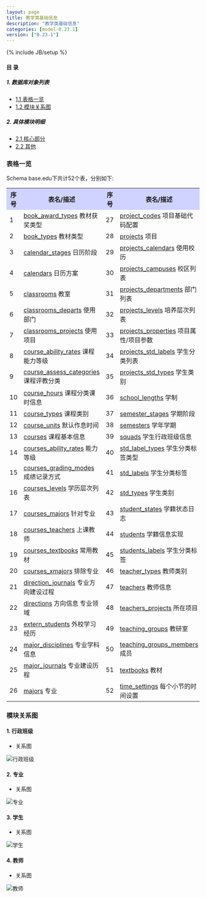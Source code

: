 ```yaml
---
layout: page
title: 教学类基础信息 
description: "教学类基础信息"
categories: [model-0.23.1]
version: ["0.23.1"]
---
```

{% include JB/setup %}

#### 目 录

##### 1. 数据库对象列表
  * [1.1 表格一览](index.html#表格一览)
  * [1.2 模块关系图](index.html#模块关系图)

##### 2. 具体模块明细
* [2.1 核心部分](/base/edu/core.html)
* [2.2 其他](/base/edu/misc.html)

### 表格一览
Schema base.edu下共计52个表，分别如下:

<table class="table table-bordered table-striped table-condensed">
  <tr>
    <th style="background-color:#D0D3FF">序号</th>
    <th style="background-color:#D0D3FF">表名/描述</th>
    <th style="background-color:#D0D3FF">序号</th>
    <th style="background-color:#D0D3FF">表名/描述</th>
  </tr>
  <tr>
    <td>1</td>
    <td><a href="/model/base/edu/misc.html#表格-book_award_types-教材获奖类型">book_award_types</a> 教材获奖类型</td>
    <td>27</td>
    <td><a href="/model/base/edu/core.html#表格-project_codes-项目基础代码配置">project_codes</a> 项目基础代码配置</td>
  </tr>
  <tr>
    <td>2</td>
    <td><a href="/model/base/edu/misc.html#表格-book_types-教材类型">book_types</a> 教材类型</td>
    <td>28</td>
    <td><a href="/model/base/edu/core.html#表格-projects-项目">projects</a> 项目</td>
  </tr>
  <tr>
    <td>3</td>
    <td><a href="/model/base/edu/misc.html#表格-calendar_stages-日历阶段">calendar_stages</a> 日历阶段</td>
    <td>29</td>
    <td><a href="/model/base/edu/core.html#表格-projects_calendars-使用校历">projects_calendars</a> 使用校历</td>
  </tr>
  <tr>
    <td>4</td>
    <td><a href="/model/base/edu/misc.html#表格-calendars-日历方案">calendars</a> 日历方案</td>
    <td>30</td>
    <td><a href="/model/base/edu/core.html#表格-projects_campuses-校区列表">projects_campuses</a> 校区列表</td>
  </tr>
  <tr>
    <td>5</td>
    <td><a href="/model/base/edu/misc.html#表格-classrooms-教室">classrooms</a> 教室</td>
    <td>31</td>
    <td><a href="/model/base/edu/core.html#表格-projects_departments-部门列表">projects_departments</a> 部门列表</td>
  </tr>
  <tr>
    <td>6</td>
    <td><a href="/model/base/edu/misc.html#表格-classrooms_departs-使用部门">classrooms_departs</a> 使用部门</td>
    <td>32</td>
    <td><a href="/model/base/edu/core.html#表格-projects_levels-培养层次列表">projects_levels</a> 培养层次列表</td>
  </tr>
  <tr>
    <td>7</td>
    <td><a href="/model/base/edu/misc.html#表格-classrooms_projects-使用项目">classrooms_projects</a> 使用项目</td>
    <td>33</td>
    <td><a href="/model/base/edu/core.html#表格-projects_properties-项目属性/项目参数">projects_properties</a> 项目属性/项目参数</td>
  </tr>
  <tr>
    <td>8</td>
    <td><a href="/model/base/edu/misc.html#表格-course_ability_rates-课程能力等级">course_ability_rates</a> 课程能力等级</td>
    <td>34</td>
    <td><a href="/model/base/edu/core.html#表格-projects_std_labels-学生分类列表">projects_std_labels</a> 学生分类列表</td>
  </tr>
  <tr>
    <td>9</td>
    <td><a href="/model/base/edu/misc.html#表格-course_assess_categories-课程评教分类">course_assess_categories</a> 课程评教分类</td>
    <td>35</td>
    <td><a href="/model/base/edu/core.html#表格-projects_std_types-学生类别">projects_std_types</a> 学生类别</td>
  </tr>
  <tr>
    <td>10</td>
    <td><a href="/model/base/edu/core.html#表格-course_hours-课程分类课时信息">course_hours</a> 课程分类课时信息</td>
    <td>36</td>
    <td><a href="/model/base/edu/misc.html#表格-school_lengths-学制">school_lengths</a> 学制</td>
  </tr>
  <tr>
    <td>11</td>
    <td><a href="/model/base/edu/misc.html#表格-course_types-课程类别">course_types</a> 课程类别</td>
    <td>37</td>
    <td><a href="/model/base/edu/misc.html#表格-semester_stages-学期阶段">semester_stages</a> 学期阶段</td>
  </tr>
  <tr>
    <td>12</td>
    <td><a href="/model/base/edu/misc.html#表格-course_units-默认作息时间">course_units</a> 默认作息时间</td>
    <td>38</td>
    <td><a href="/model/base/edu/misc.html#表格-semesters-学年学期">semesters</a> 学年学期</td>
  </tr>
  <tr>
    <td>13</td>
    <td><a href="/model/base/edu/core.html#表格-courses-课程基本信息">courses</a> 课程基本信息</td>
    <td>39</td>
    <td><a href="/model/base/edu/core.html#表格-squads-学生行政班级信息">squads</a> 学生行政班级信息</td>
  </tr>
  <tr>
    <td>14</td>
    <td><a href="/model/base/edu/core.html#表格-courses_ability_rates-能力等级">courses_ability_rates</a> 能力等级</td>
    <td>40</td>
    <td><a href="/model/base/edu/misc.html#表格-std_label_types-学生分类标签类型">std_label_types</a> 学生分类标签类型</td>
  </tr>
  <tr>
    <td>15</td>
    <td><a href="/model/base/edu/core.html#表格-courses_grading_modes-成绩记录方式">courses_grading_modes</a> 成绩记录方式</td>
    <td>41</td>
    <td><a href="/model/base/edu/misc.html#表格-std_labels-学生分类标签">std_labels</a> 学生分类标签</td>
  </tr>
  <tr>
    <td>16</td>
    <td><a href="/model/base/edu/core.html#表格-courses_levels-学历层次列表">courses_levels</a> 学历层次列表</td>
    <td>42</td>
    <td><a href="/model/base/edu/misc.html#表格-std_types-学生类别">std_types</a> 学生类别</td>
  </tr>
  <tr>
    <td>17</td>
    <td><a href="/model/base/edu/core.html#表格-courses_majors-针对专业">courses_majors</a> 针对专业</td>
    <td>43</td>
    <td><a href="/model/base/edu/core.html#表格-student_states-学籍状态日志">student_states</a> 学籍状态日志</td>
  </tr>
  <tr>
    <td>18</td>
    <td><a href="/model/base/edu/core.html#表格-courses_teachers-上课教师">courses_teachers</a> 上课教师</td>
    <td>44</td>
    <td><a href="/model/base/edu/core.html#表格-students-学籍信息实现">students</a> 学籍信息实现</td>
  </tr>
  <tr>
    <td>19</td>
    <td><a href="/model/base/edu/core.html#表格-courses_textbooks-常用教材">courses_textbooks</a> 常用教材</td>
    <td>45</td>
    <td><a href="/model/base/edu/core.html#表格-students_labels-学生分类标签">students_labels</a> 学生分类标签</td>
  </tr>
  <tr>
    <td>20</td>
    <td><a href="/model/base/edu/core.html#表格-courses_xmajors-排除专业">courses_xmajors</a> 排除专业</td>
    <td>46</td>
    <td><a href="/model/base/edu/misc.html#表格-teacher_types-教师类别">teacher_types</a> 教师类别</td>
  </tr>
  <tr>
    <td>21</td>
    <td><a href="/model/base/edu/core.html#表格-direction_journals-专业方向建设过程">direction_journals</a> 专业方向建设过程</td>
    <td>47</td>
    <td><a href="/model/base/edu/core.html#表格-teachers-教师信息">teachers</a> 教师信息</td>
  </tr>
  <tr>
    <td>22</td>
    <td><a href="/model/base/edu/core.html#表格-directions-方向信息 专业领域">directions</a> 方向信息 专业领域</td>
    <td>48</td>
    <td><a href="/model/base/edu/core.html#表格-teachers_projects-所在项目">teachers_projects</a> 所在项目</td>
  </tr>
  <tr>
    <td>23</td>
    <td><a href="/model/base/edu/misc.html#表格-extern_students-外校学习经历">extern_students</a> 外校学习经历</td>
    <td>49</td>
    <td><a href="/model/base/edu/misc.html#表格-teaching_groups-教研室">teaching_groups</a> 教研室</td>
  </tr>
  <tr>
    <td>24</td>
    <td><a href="/model/base/edu/misc.html#表格-major_disciplines-专业学科信息">major_disciplines</a> 专业学科信息</td>
    <td>50</td>
    <td><a href="/model/base/edu/misc.html#表格-teaching_groups_members-成员">teaching_groups_members</a> 成员</td>
  </tr>
  <tr>
    <td>25</td>
    <td><a href="/model/base/edu/core.html#表格-major_journals-专业建设历程">major_journals</a> 专业建设历程</td>
    <td>51</td>
    <td><a href="/model/base/edu/misc.html#表格-textbooks-教材">textbooks</a> 教材</td>
  </tr>
  <tr>
    <td>26</td>
    <td><a href="/model/base/edu/core.html#表格-majors-专业">majors</a> 专业</td>
    <td>52</td>
    <td><a href="/model/base/edu/misc.html#表格-time_settings-每个小节的时间设置">time_settings</a> 每个小节的时间设置</td>
  </tr>
</table>

### 模块关系图


#### 1. 行政班级
  * 关系图

![行政班级](images/squad.png)


#### 2. 专业
  * 关系图

![专业](images/majors.png)


#### 3. 学生
  * 关系图

![学生](images/student.png)


#### 4. 教师
  * 关系图

![教师](images/teacher.png)


